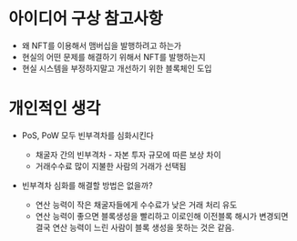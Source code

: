 # 아이디어 구상 참고사항

- 왜 NFT를 이용해서 맴버십을 발행하려고 하는가
- 현실의 어떤 문제를 해결하기 위해서 NFT를 발행하는지
- 현실 시스템을 부정하지말고 개선하기 위한 블록체인 도입



# 개인적인 생각

- PoS, PoW 모두 빈부격차를 심화시킨다

  - 채굴자 간의 빈부격차 - 자본 투자 규모에 따른 보상 차이
  - 거래수수료 많이 지불한 사람의 거래가 선택됨

- 빈부격차 심화를 해결할 방법은 없을까?

  - 연산 능력이 작은 채굴자들에게 수수료가 낮은 거래 처리 유도
  - 연산 능력이 좋으면 블록생성을 빨리하고 이로인해 이전블록 해시가 변경되면 결국 연산 능력이 느린 사람이 블록 생성을 못하는 것은 같음.
  
  